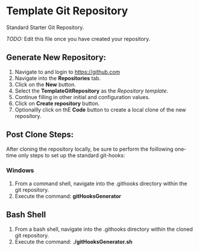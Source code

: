 Template Git Repository
=======================

Standard Starter Git Repository.

*TODO:* Edit this file once you have created your repository.


Generate New Repository:
------------------------

  1. Navigate to and login to https://github.com
  2. Navigate into the __Repositories__ tab.
  3. Click on the __New__ button.
  4. Select the __TemplateGitRepository__ as the *Repository template*.
  5. Continue filling in other initial and configuration values.
  6. Click on __Create repository__ button.
  7. Optionallly click on thE __Code__ button to create a local clone of the new repository.


Post Clone Steps:
-----------------

After cloning the repository locally, be sure to perform the foillowing one-time only steps to set up the standard git-hooks:

### Windows ###
  1. From a command shell, navigate into the .githooks directory within the git repository.
  2. Execute the command: __gitHooksGenerator__
  
## Bash Shell ###
  1. From a bash shell, navigate into the .githooks directory within the cloned git repository.
  2. Execute the command: __./gitHooksGenerator.sh__

